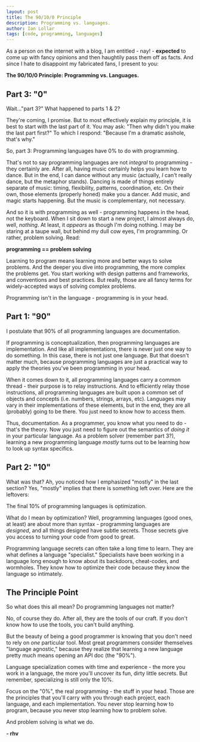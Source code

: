 ```yaml
---
layout: post
title: The 90/10/0 Principle
description: Programming vs. languages.
author: Ian Lollar
tags: [code, programming, languages]
---
```

As a person on the internet with a blog, I am entitled - nay! - **expected** to come up with fancy opinions and then haughtily pass them off as facts. And since I hate to disappoint my fabricated fans, I present to you:

**The 90/10/0 Principle: Programming vs. Languages.**

<!--more-->

## Part 3: "0"
Wait..."part 3?" What happened to parts 1 & 2?

They're coming, I promise. But to most effectively explain my principle, it is best to start with the last part of it. You may ask: "Then why didn't you make the last part first?" To which I respond: "Because I'm a dramatic asshole, that's why."

So, part 3: Programming languages have 0% to do with programming.

That's not to say programming languages are not *integral* to programming - they certainly are. After all, having music certainly helps you learn how to dance. But in the end, I can dance without any music (actually, *I* can't really dance, but the metaphor stands). Dancing is made of things entirely separate of music: timing, flexibility, patterns, coordination, etc. On their own, those elements (properly honed) make you a dancer. Add music, and magic starts happening. But the music is complementary, not necessary.

And so it is with programming as well - programming happens in the head, not the keyboard. When I sit down to start a new project, I almost always do, well, *nothing*. At least, it *appears* as though I'm doing nothing. I may be staring at a taupe wall, but behind my dull cow eyes, I'm programming. Or rather, problem solving. Read:

**programming == problem solving**

Learning to program means learning more and better ways to solve problems. And the deeper you dive into programming, the more complex the problems get. You start working with design patterns and frameworks, and conventions and best practices. But really, those are all fancy terms for widely-accepted ways of solving complex problems.

Programming isn't in the language - programming is in your head.

## Part 1: "90"
I postulate that 90% of all programming languages are documentation.

If programming is conceptualization, then programming languages are implementation. And like all implementations, there is never just one way to do something. In this case, there is not just one language. But that doesn't matter much, because programming languages are just a practical way to apply the theories you've been programming in your head.

When it comes down to it, all programming languages carry a common thread - their purpose is to relay instructions. And to efficiently relay those instructions, all programming languages are built upon a common set of objects and concepts (i.e. numbers, strings, arrays, etc). Languages may vary in their implementations of these elements, but in the end, they are all (probably) going to be there. You just need to know how to access them.

Thus, documentation. As a programmer, you know what you need to do - that's the theory. Now you just need to figure out the semantics of *doing it* in your particular language. As a problem solver (remember part 3?), learning a new programming language *mostly* turns out to be learning how to look up syntax specifics.

## Part 2: "10"
What was that? Ah, you noticed how I emphasized "mostly" in the last section? Yes, "mostly" implies that there is something left over. Here are the leftovers:

The final 10% of programming languages is optimization.

What do I mean by optimization? Well, programming languages (good ones, at least) are about more than syntax - programming languages are *designed*, and all things designed have subtle secrets. Those secrets give you access to turning your code from good to great.

Programming language secrets can often take a long time to learn. They are what defines a language "specialist." Specialists have been working in a language long enough to know about its backdoors, cheat-codes, and wormholes. They know how to optimize their code because they know the language so intimately.

## The Principle Point
So what does this all mean? Do programming languages not matter?

No, of course they do. After all, they are the tools of our craft. If you don't know how to use the tools, you can't build anything.

But the beauty of being a good programmer is knowing that you don't need to rely on *one* particular tool. Most great programmers consider themselves "language agnostic," because they realize that learning a new language pretty much means opening an API doc (the "90%").

Language specialization comes with time and experience - the more you work in a language, the more you'll uncover its fun, dirty little secrets. But remember, specializing is still only the 10%.

Focus on the "0%", the real programming - the stuff in your head. Those are the principles that you'll carry with you through each project, each language, and each implementation. You never stop learning how to program, because you never stop learning how to problem solve.

And problem solving is what we do.

**- rhv**